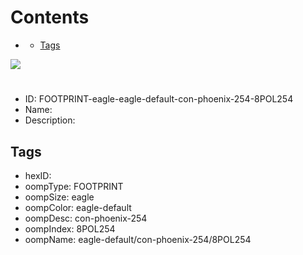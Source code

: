 



Contents
========

* [](#)
	* [Tags](#tags)
  
![][im]
# 

- ID: FOOTPRINT-eagle-eagle-default-con-phoenix-254-8POL254
- Name: 
- Description: 

## Tags

- hexID: 
- oompType: FOOTPRINT
- oompSize: eagle
- oompColor: eagle-default
- oompDesc: con-phoenix-254
- oompIndex: 8POL254
- oompName: eagle-default/con-phoenix-254/8POL254



[im]: image.png
